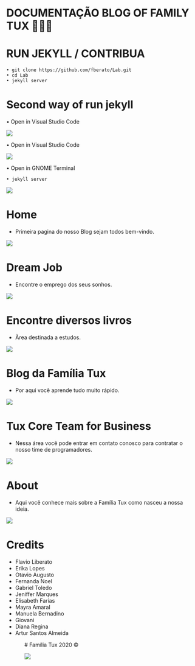 # DOCUMENTAÇÃO BLOG OF FAMILY TUX 🦄💜💙

 
 # RUN JEKYLL / CONTRIBUA
   
    
    • git clone https://github.com/fberato/Lab.git
    • cd Lab
    • jekyll server

# Second way of run jekyll 
   • Open in Visual Studio Code

   ![](screen/cap07.png)

  • Open in Visual Studio Code
    
   ![](screen/cap08.png)

  • Open in GNOME Terminal
    
    
    • jekyll server

   ![](screen/cap09.png)

# Home
 - Primeira pagina do nosso Blog sejam todos bem-vindo.
 
 ![](screen/cap01.png)

# Dream Job 
 - Encontre o emprego dos seus sonhos. 
 
 ![](screen/cap02.png)
# Encontre diversos livros
  - Àrea destinada a estudos. 

 ![](screen/cap03.png)
# Blog da Família Tux
  - Por aqui você aprende tudo muito rápido.

 ![](screen/cap04.png)
# Tux Core Team for Business 
  - Nessa área você pode entrar em contato conosco para contratar o nosso time de programadores.

 ![](screen/cap05.png)
# About
  - Aqui você conhece mais sobre a Família Tux como nasceu a nossa ideia.

 ![](screen/cap06.png)

# Credits
 <ul>
  <li>Flavio Liberato</li>
  <li>Erika Lopes</li>
  <li>Otavio Augusto</li>
  <li>Fernanda Noel</li>
  <li>Gabriel Toledo</li>
  <li>Jeniffer Marques</li>
  <li>Elisabeth Farias</li>
  <li>Mayra Amaral</li>
  <li>Manuela Bernadino</li>
  <li>Giovani</li>
  <li>Diana Regina</li>
  <li>Artur Santos Almeida</li>
  
  
  

  


 <ul>
# Família Tux 2020 ©

 ![](assets/img/template..jpg)
 <em></em>

